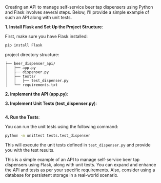 Creating an API to manage self-service beer tap dispensers using Python and Flask involves several steps. Below, I'll provide a simple example of such an API along with unit tests.

**1. Install Flask and Set Up the Project Structure**:

First, make sure you have Flask installed:

```bash
pip install Flask
```

project directory structure:

```
├── beer_dispenser_api/
│   ├── app.py
│   ├── dispenser.py
│   ├── tests/
│   │   ├── test_dispenser.py
│   └── requirements.txt
```

**2. Implement the API (app.py)**:



**3. Implement Unit Tests (test_dispenser.py)**:

```python

```

**4. Run the Tests**:

You can run the unit tests using the following command:

```bash
python -m unittest tests.test_dispenser
```

This will execute the unit tests defined in `test_dispenser.py` and provide you with the test results.

This is a simple example of an API to manage self-service beer tap dispensers using Flask, along with unit tests. You can expand and enhance the API and tests as per your specific requirements. Also, consider using a database for persistent storage in a real-world scenario.